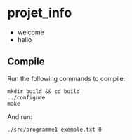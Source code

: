 projet_info
===========

* welcome
* hello


Compile
--------

Run the following commands to compile:

	mkdir build && cd build
	../configure
	make
	
And run:

	./src/programme1 exemple.txt 0
